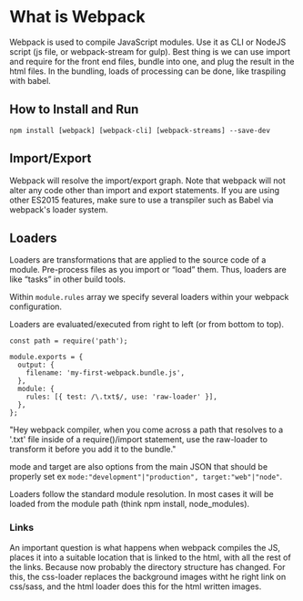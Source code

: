 # What is Webpack
Webpack is used to compile JavaScript modules. Use it as CLI or NodeJS script (js file, or webpack-stream for gulp).
Best thing is we can use import and require for the front end files, bundle into one, and plug the result in the html files.
In the bundling, loads of processing can be done, like traspiling with babel.

## How to Install and Run
`npm install [webpack] [webpack-cli] [webpack-streams] --save-dev`

## Import/Export
Webpack will resolve the import/export graph.
Note that webpack will not alter any code other than import and export statements. If you are using other ES2015 features, make sure to use a transpiler such as Babel via webpack's loader system.

## Loaders
Loaders are transformations that are applied to the source code of a module. Pre-process files as you import or “load” them. Thus, loaders are like “tasks” in other build tools.

Within `module.rules` array we specify several loaders within your webpack configuration. 

Loaders are evaluated/executed from right to left (or from bottom to top). 

```
const path = require('path');

module.exports = {
  output: {
    filename: 'my-first-webpack.bundle.js',
  },
  module: {
    rules: [{ test: /\.txt$/, use: 'raw-loader' }],
  },
};
```

"Hey webpack compiler, when you come across a path that resolves to a '.txt' file inside of a require()/import statement, use the raw-loader to transform it before you add it to the bundle."

mode and target are also options from the main JSON that should be properly set ex `mode:"development"|"production", target:"web"|"node"`.

Loaders follow the standard module resolution. In most cases it will be loaded from the module path (think npm install, node_modules).

### Links

An important question is what happens when webpack compiles the JS, places it into a suitable location that is linked to the html, with all the rest of the links. Because now probably the directory structure has changed. For this, the css-loader replaces the background images witht he right link on css/sass, and the html loader does this for the html written images.
